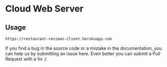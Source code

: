 # Cloud Web Server
## Usage
```
https://restaurant-reviews-client.herokuapp.com
```

If you find a bug in the source code or a mistake in the documentation,
you can help us by submitting an issue here.
Even better you can submit a Pull Request with a fix :)
